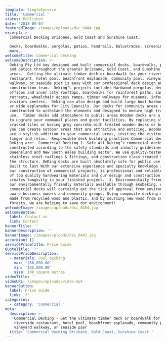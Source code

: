 ```yaml
---
template: SingleService
title: 'Commercial '
status: Published
date: '2018-09-04'
featuredImage: /images/uploads/dsc_0484.jpg
excerpt: >-
  Commercial Decking Brisbane, Gold Coast and Sunshine Coast.

  Decks, boardwalks, pergolas, patios, handrails, balustrades, screening and
  more...
welcomeTitle: Commercial decking
welcomeDescription: >-
  Deking Pty Ltd has designed and built commercial decks, boardwalks, pergolas
  and patios throughout the greater Brisbane, Gold Coast, and Sunshine Coast
  areas.  Getting the ultimate timber deck or boardwalk for your riverside
  restaurant, hotel pool, beachfront esplanade, community pool, vineyard
  walkway, or seaside pier is easy with our professional deck design and deck
  construction team.  Deking’s projects include: Hardwood pergolas, decks for
  offices and inner city rooftops, boardwalks for rainforest paths, sanctuary
  retreats, wheelchair access ramps, timber walkways for museums, information &
  visitors centres.  Deking can also design and build large boat harbour piers
  or wide esplanades for City Councils. Our decks for community areas are
  constructed to withstand the elements and designed to endure high traffic
  use.  Timber decks add atmosphere to public areas Wooden decks are a great way
  to upgrade your communal places and guest facilities. By replacing slippery
  cracked tiles or boring grey concrete with treated wooden decks or boardwalks,
  you can create outdoor areas that are attractive and enticing. Wooden decks
  are a stylish addition to your commercial areas, inviting the visitor to
  linger and relax.  Responsible deck building practices Commercial decks from
  DeKing are:  Commercial Decking 1. Safe All Deking’s commercial decks are
  constructed according to the safety standards and industry guidelines for the
  Queensland and New South Wales building sector. We use quality-tested wood,
  stainless steel railings & fittings, and construction class treated timber for
  the structure. DeKing decks are built absolutely safe for public use.  2.
  Built to last With our extensive experience and specialty knowledge in decks,
  our construction of commercial projects, is professional and reliable. Our use
  of top quality hardwearing materials and our design and construction practice
  creates longevity in your finished project.  3. Environmentally friendly With
  our environmentally friendly materials available through eKoDeking, our
  commercial decks will certainly get the tick of approval from environmentally
  aware business owners and community groups. Using composite decking materials
  made from recycled wood and plastic, and by sourcing new wood from sustainable
  forests, we are helping to save our environment!
welcomeImage: /images/uploads/dsc_0484.jpg
welcomeButton:
  label: Contact us
  link: Contact
bannerTitle: ''
bannerDescription: ''
bannerImage: /images/uploads/dsc_0442.jpg
accordion: []
servicePriceTitle: Price Guide
QuoteTitle: '?'
servicePriceDescription:
  - materials: Pool decking
    max: '$50,000.00'
    min: '$35,000.00'
    size: 100 square metres
videoTitle: ''
videoURL: /images/uploads/video.mp4
bannerButton:
  label: Price Guide
  link: '?'
categories:
  - category: 'Commercial '
meta:
  description: >-
    Commercial Decking - Get the ultimate timber deck or boardwalk for your
    riverside restaurant, hotel pool, beachfront esplanade, community pool,
    vineyard walkway, or seaside pier
  title: 'Commercial Decking Brisbane, Gold Coast, Sunshine Coast '
---
```


